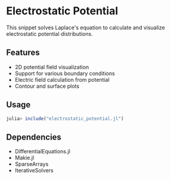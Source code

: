 # Electrostatic Potential

This snippet solves Laplace's equation to calculate and visualize electrostatic potential distributions.

## Features
- 2D potential field visualization
- Support for various boundary conditions
- Electric field calculation from potential
- Contour and surface plots

## Usage
```julia
julia> include("electrostatic_potential.jl")
```

## Dependencies
- DifferentialEquations.jl
- Makie.jl
- SparseArrays
- IterativeSolvers 